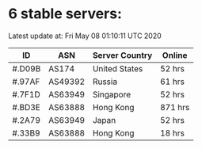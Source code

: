 # 6 stable servers:

Latest update at: Fri May 08 01:10:11 UTC 2020

| ID | ASN | Server Country | Online |
| -- | --- | -------------- | ------ |
| #.D09B | AS174 | United States | 52 hrs |
| #.97AF | AS49392 | Russia | 61 hrs |
| #.7F1D | AS63949 | Singapore | 52 hrs |
| #.BD3E | AS63888 | Hong Kong | 871 hrs |
| #.2A79 | AS63949 | Japan | 52 hrs |
| #.33B9 | AS63888 | Hong Kong | 18 hrs |

